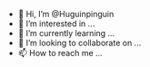 - 👋 Hi, I’m @Huguinpinguin
- 👀 I’m interested in ...
- 🌱 I’m currently learning ...
- 💞️ I’m looking to collaborate on ...
- 📫 How to reach me ...

<!---
Huguinpinguin/Huguinpinguin is a ✨ special ✨ repository because its `README.md` (this file) appears on your GitHub profile.
You can click the Preview link to take a look at your changes.
--->
